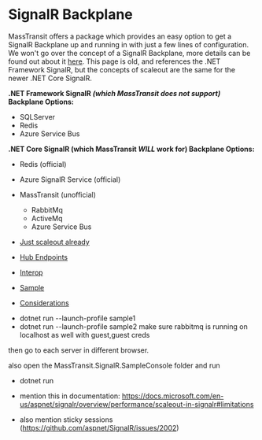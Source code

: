 # SignalR Backplane

MassTransit offers a package which provides an easy option to get a SignalR Backplane up and running in with just a few lines of configuration. We won't go over the concept of a SignalR Backplane, more details can be found out about it [here](https://docs.microsoft.com/en-us/aspnet/signalr/overview/performance/scaleout-in-signalr). This page is old, and references the .NET Framework SignalR, but the concepts of scaleout are the same for the newer .NET Core SignalR.

**.NET Framework SignalR _(which MassTransit does not support)_ Backplane Options:**
* SQLServer
* Redis
* Azure Service Bus

**.NET Core SignalR (which MassTransit _WILL_ work for) Backplane Options:**
* Redis (official)
* Azure SignalR Service (official)
* MassTransit (unofficial)
  * RabbitMq
  * ActiveMq
  * Azure Service Bus

* [Just scaleout already](quickstart.md)
* [Hub Endpoints](hub_endpoints.md)
* [Interop](interop.md)
* [Sample](sample.md)
* [Considerations](considerations.md)

- dotnet run --launch-profile sample1
- dotnet run --launch-profile sample2
make sure rabbitmq is running on localhost as well with guest,guest creds

then go to each server in different browser.

also open the MassTransit.SignalR.SampleConsole folder and run
- dotnet run




- mention this in documentation: https://docs.microsoft.com/en-us/aspnet/signalr/overview/performance/scaleout-in-signalr#limitations
- also mention sticky sessions (https://github.com/aspnet/SignalR/issues/2002)